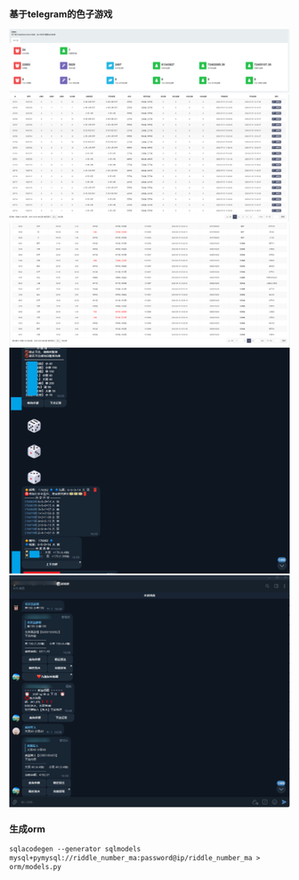 
### 基于telegram的色子游戏
![img_4.png](img_4.png)
![img_3.png](img_3.png)
![img.png](img.png)
![img_2.png](img_2.png)
![img_1.png](img_1.png)



### 生成orm
```
sqlacodegen --generator sqlmodels mysql+pymysql://riddle_number_ma:password@ip/riddle_number_ma > orm/models.py
```